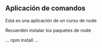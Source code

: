 ## Aplicación de comandos

Esta es una aplicación de un curso de node

Recuerden instalar los paquetes de node

...
npm install
...
